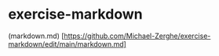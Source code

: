 # exercise-markdown
(markdown.md) [https://github.com/Michael-Zerghe/exercise-markdown/edit/main/markdown.md]
